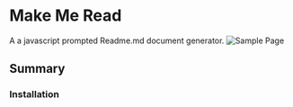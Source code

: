 # Make Me Read

A a javascript prompted Readme.md document generator.
![Sample Page](https://...)

## Summary

### Installation

